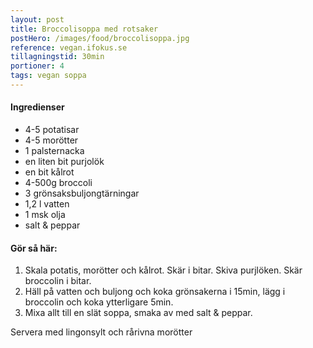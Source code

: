 ```yaml
---
layout: post
title: Broccolisoppa med rotsaker
postHero: /images/food/broccolisoppa.jpg
reference: vegan.ifokus.se
tillagningstid: 30min
portioner: 4
tags: vegan soppa
---
```

<h4>Ingredienser</h4>
<ul>
    <li>4-5 potatisar</li>
    <li>4-5 morötter</li>
    <li>1 palsternacka</li>
    <li>en liten bit purjolök</li>
    <li>en bit kålrot</li>
    <li>4-500g broccoli</li>
    <li>3 grönsaksbuljongtärningar</li>
    <li>1,2 l vatten</li>
    <li>1 msk olja</li>
    <li>salt & peppar</li>
</ul>
<h4>Gör så här:</h4>
<ol>
    <li>Skala potatis, morötter och kålrot. Skär i bitar. Skiva purjlöken. Skär broccolin i bitar.</li>
    <li>Häll på vatten och buljong och koka grönsakerna i 15min, lägg i broccolin och koka ytterligare 5min.</li>
    <li>Mixa allt till en slät soppa, smaka av med salt & peppar.</li>
</ol>

<p>Servera med lingonsylt och rårivna morötter</p>



















